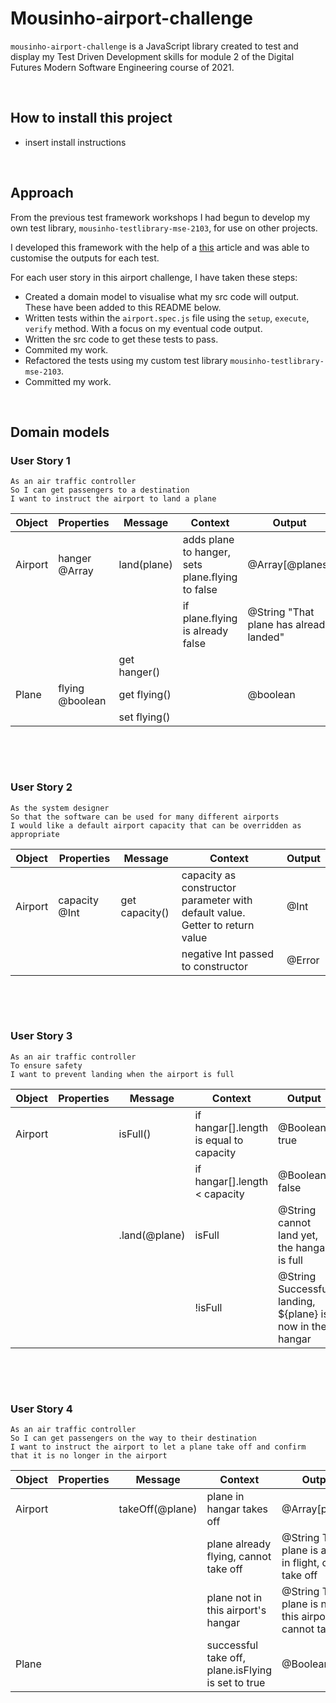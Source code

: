 # Mousinho-airport-challenge
`mousinho-airport-challenge` is a JavaScript library created to test and display my Test Driven Development skills for module 2 of the Digital Futures Modern Software Engineering course of 2021.

<p>&nbsp;</p>

## How to install this project
- insert install instructions

<p>&nbsp;</p>

## Approach
From the previous test framework workshops I had begun to develop my own test library, `mousinho-testlibrary-mse-2103`,  for use on other projects. 

I developed this framework with the help of a [this](https://softchris.github.io/pages/javascript-understand-testing.html#constructing) article and was able to customise the outputs for each test.

For each user story in this airport challenge, I have taken these steps:

- Created a domain model to visualise what my src code will output. These have been added to this README below.
- Written tests within the `airport.spec.js` file using the `setup`, `execute`, `verify` method. With a focus on my eventual code output.
- Written the src code to get these tests to pass.
- Commited my work.
- Refactored the tests using my custom test library `mousinho-testlibrary-mse-2103`.
- Committed my work.
<p>&nbsp;</p>


## Domain models


### User Story 1
```
As an air traffic controller
So I can get passengers to a destination
I want to instruct the airport to land a plane
```

| Object | Properties | Message | Context | Output |
| ------ | ---------- | ------- | ------- | ------ |
| Airport | hanger @Array | land(plane) | adds plane to hanger, sets plane.flying to false | @Array[@planes] |
|  |  |  | if plane.flying is already false | @String "That plane has already landed" |
|  |  | get hanger() |  |  |
| Plane | flying @boolean | get flying() |  | @boolean |
|  |  | set flying() |  |  |

<p>&nbsp;</p>
<p>&nbsp;</p>

### User Story 2
```
As the system designer
So that the software can be used for many different airports
I would like a default airport capacity that can be overridden as appropriate
```
| Object | Properties | Message | Context | Output |
| ------ | ---------- | ------- | ------- | ------ |
| Airport | capacity @Int | get capacity() | capacity as constructor parameter with default value. Getter to return value | @Int |
|  |  |  | negative Int passed to constructor | @Error |

<p>&nbsp;</p>
<p>&nbsp;</p>

### User Story 3
```
As an air traffic controller
To ensure safety
I want to prevent landing when the airport is full
```
| Object | Properties | Message | Context | Output |
| ------ | ---------- | ------- | ------- | ------ |
| Airport |  | isFull() | if hangar[].length is equal to capacity | @Boolean true |
|  |  |  | if hangar[].length < capacity | @Boolean false |
|  |  | .land(@plane) | isFull | @String cannot land yet, the hangar is full |
|  |  |  | !isFull | @String Successful landing, ${plane} is now in the hangar |

<p>&nbsp;</p>
<p>&nbsp;</p>

### User Story 4
```
As an air traffic controller
So I can get passengers on the way to their destination
I want to instruct the airport to let a plane take off and confirm that it is no longer in the airport
```

| Object | Properties | Message | Context | Output |
| ------ | ---------- | ------- | ------- | ------ |
| Airport |  | takeOff(@plane) | plane in hangar takes off | @Array[planes] |
|  |  |  | plane already flying, cannot take off | @String This plane is already in flight, cannot take off |
|  |  |  | plane not in this airport's hangar | @String This plane is not at this airport, cannot take off |
| Plane |  |  | successful take off, plane.isFlying is set to true | @Boolean true |